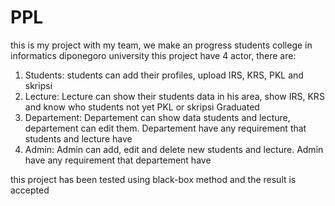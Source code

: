 # PPL
this is my project with my team, we make an progress students college in informatics diponegoro university
this project have 4 actor, there are:
1. Students: students can add their profiles, upload IRS, KRS, PKL and skripsi
2. Lecture: Lecture can show their students data in his area, show IRS, KRS and know who students not yet PKL or skripsi Graduated 
3. Departement: Departement can show data students and lecture, departement can edit them. Departement have any requirement that students and lecture have
4. Admin: Admin can add, edit and delete new students and lecture. Admin have any requirement that departement have

this project has been tested using black-box method and the result is accepted


